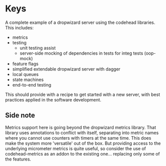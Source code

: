# Keys

A complete example of a dropwizard server using the codehead libraries.
This includes:
- metrics
- testing
  - unit testing assist 
  - server-side mocking of dependencies in tests for integ tests (oop-mock)
- feature flags
- simplified extendable dropwizard server with dagger 
- local queues
- state machines
- end-to-end testing

This should provide with a recipe to get started with a new server, with
best practices applied in the software development.

## Side note

Metrics support here is going beyond the dropwizard metrics library. That
library uses annotations to conflict with itself, separating into metric names
where you cannot use counters with timers at the same time. This does make
the system more 'versatile' out of the box. But providing access to the 
underlying micrometer metrics is quite useful, so consider the use of
codehead-metrics as an addon to the existing one... replacing only some of the 
features.